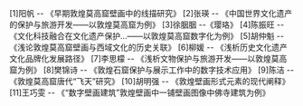 [1]阳帆 -- 《早期敦煌莫高窟壁画中的线描研究》
[2]张瑛 -- 《中国世界文化遗产的保护与旅游开发——以敦煌莫高窟为例》
[3]徐胭胭 --《璎珞》
[4]陈振旺 -- 《文化科技融合在文化遗产保护...——以敦煌莫高窟数字化为例》
[5]胡仲魁 -- 《浅论敦煌莫高窟壁画与西域文化的历史关联》
[6]柳媛 -- 《浅析历史文化遗产文化品牌化发展路径》
[7]李思檬 -- 《浅析文物保护与旅游开发——以敦煌莫高窟为例》
[8]樊锦诗 -- 《敦煌石窟保护与展示工作中的数字技术应用》
[9]陈洁 -- 《敦煌莫高窟唐代“飞天”研究》
[10]胡明强 -- 《敦煌壁画形式元素的现代阐释》
[11]王巧雯 -- 《“数字壁画建筑”敦煌壁画中一铺壁画图像中佛寺建筑为例》
